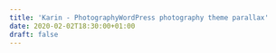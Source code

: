 ```yaml
---
title: 'Karin - PhotographyWordPress photography theme parallax'
date: 2020-02-02T18:30:00+01:00
draft: false
---
```


